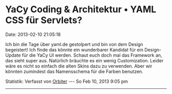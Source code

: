 YaCy Coding & Architektur • YAML CSS für Servlets?
==================================================

Date: 2013-02-10 21:05:18

Ich bin die Tage über yaml.de gestolpert und bin von dem Design
begeistert! Ich finde das könnte ein wunderbarer Kandidat für ein
Design-Update für die YaCy UI werden. Schaut euch doch mal das Framework
an, das sieht super aus. Natürlich bräuchte es ein wenig Customization.
Leider wäre es nicht so einfach die alten Skins dazu zu verwenden. Aber
wir könnten zumindest das Namensschema für die Farben benutzen.

Statistik: Verfasst von
[Orbiter](http://forum.yacy-websuche.de/memberlist.php?mode=viewprofile&u=2)
--- So Feb 10, 2013 9:05 pm

------------------------------------------------------------------------
